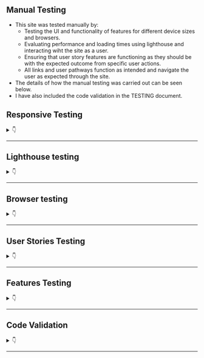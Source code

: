 ## **Manual Testing**

* This site was tested manually by:
    - Testing the UI and functionality of features for different device sizes and browsers.
    - Evaluating performance and loading times using lighthouse and interacting wiht the site as a user.
    - Ensuring that user story features are functioning as they should be with the expected outcome from specific user actions.
    - All links and user pathways function as intended and navigate the user as expected through the site.
* The details of how the manual testing was carried out can be seen below.
* I have also included the code validation in the TESTING document.

## Responsive Testing
<details>
<summary>👇</summary>

* Site resonsivity was tested using google chrome DevTools and with my own Galaxy S20 FE 5G.
* The screenshot below shows a list of the devices that were tested. 


    ![responsive](static/readme/testing/responsive.png)

* The site was shown to be fully responsive, readable and functional on all of the tested devices.
* One minor issue showed up with the buttons on the update form page which did not display side by side but rather one above the other on the Surface Pro, iPad mini, iPad Air and the Galaxy fold. This appeared to be a minor issue only affecting UI design and not functionality or readability. On most devices it displayed correctly.

* Site resposivity was also tested on Amiresponsive as seen in the README.
* I also included some screenshots of features in mobile size in the user story testing to show the responsive design. 

[Back to top](#testing)
</details>

- - -
## Lighthouse testing

<details>
<summary>👇</summary>

* Lighthouse testing in chrome DevTools showed an overall performance of 99% and good SEO and Accessibility scores.
* There were some suggestions to improve best practice scores which will be added to the future features for this site.

    ![Lighthouse results](static/readme/testing/lighthouse-testing.JPG)

[Back to top](#testing)
</details>

- - -

## Browser testing

<details>
<summary>👇</summary>

* The site was developped using Google Chrome browser and tested in Firefox and Microsoft Edge.


[Back to top](#testing)
</details>

- - -

## User Stories Testing

<details>
<summary>👇</summary>

The User Stories and features were continuously tested during development and this testing was documented here and with screenshots of the features from the deployed site.


### Epic 1: Authentication


<details>
<summary>User Stories test cases</summary>
<br>

#### **User Stories**
1. Sign up: As a **user** I can **create an account** so that I can **access all the site features**
    - Sign up page allows new users to create an account.
    - Handles errors for duplicate username, blank fields or mismatching passwords.
    - Tested all links working as normal. 
    - The link to the sign in page will redirect user to sign in page.
    - If all form fields are valid and user clicks sign up they will be redirected to the sign in page.

    ![sign-up](/readme/desktop-testing/sign-up-page.JPG)
    ![sign-up-existing-user](/readme/desktop-testing/sign-up-form-existing-username-error.JPG)
    ![sign-up-errors](/readme/desktop-testing/sign-up-different-password.JPG)


[Back to top](#testing)

#
2. Sign in: As a **user** I can **login** so that I can **access features only available to logged in users **

    - Sign in page allows users who have created an account to sign in in order to access all the site features.
    - Handles errors for incorrect credentials and blank fields.
    - Tested all links working as normal. 
    - The link to the sign up page will redirect user to sign up page as expected.
    - If all form fields are valid and user clicks sign in, they will be redirected to the homepage.

    ![sign-in](readme/desktop-testing/sign-in-page.JPG)
    ![sign-in-empty-fields](readme/desktop-testing/sign-in-empty-fields.JPG)
    ![sign-in-missing-user](readme/desktop-testing/sign-in-page-missing-username.JPG)
    ![sign-in-blank-password](readme/desktop-testing/sign-in-blank-password.JPG)
    ![sign-in-wrong-credentials](readme/desktop-testing/sign-in-wrong-password.JPG)


[Back to top](#testing)
#

3. Sign out: As a **user** I can **logout** so that I can **exit my account and prevent others from gaining access**
    - The Navbar displays a sign out button to logged in users so that they can sign out from any page in the site.

    ![desktop-logged-out-nav](readme/desktop-testing/logged-in-nav.JPG)

    - When the user clicks the sign out button they are redirected to the home page.
    - Once logged out the Navbar will change to reflect the users ogged out status and provides the links to sign in and sign up.

    ![desktop-logged-out-nav](readme/desktop-testing/logged-out-nav.jpg)


[Back to top](#testing)
#
4. Refreshing access tokens: As a **user** I can **maintain my logged in status for 24 hours** so that I can **easily interact with the app throughout the day**.

    - Unless users click the sign out button, they remain logged in for 24 hours.

[Back to top](#testing)

#

5. Create admin panel: As a **site owner** I can **access the admin panel** so that **I have access to all site features and functionality**.anel can be accessed by those with the superuser credentials.

  - This is a Backend api feature, please see the relevant readme [here](https://github.com/HPCarey/pp5-trekkers-api).

[Back to top](#testing)

6. Create superuser: As a **site owner** I can **create a superuser** so that **I can give admin users access to the admin panel**.

  - This is a Backend api feature, please see the relevant readme [here](https://github.com/HPCarey/pp5-trekkers-api).

[Back to top](#testing)

</details>

- - -

### Epic 2: Navigation


<details>
<summary>User Stories test cases</summary>
<br>

#### **User Stories**
7. As a **user** I can **quickly view my logged in/out status in the navbar** so that I can **decide on my next action**

    - The Navbar displays a home, sign in and sign up link to logged out users so they can choose to interact with the site on a read only basis or sign in/up to access more features
    ![desktop-logged-out-nav](readme/desktop-testing/logged-out-nav.jpg)

    - Once signed in the navbar gives the user access to other actions and pages such as add post, liked posts, feed and the users profile link with their avatar.
    ![desktop-logged-out-nav](readme/desktop-testing/logged-in-nav.JPG)

[Back to top](#testing)
#
8. Routing: As a **user** I can **view the navbar on every page** so that I can **easily navigate through the site**.

    - The Navbar has been tested on every page and in different screen sizes. 
    - The navbar is fully responsive and fully functional.
    - Active navlinks are in green  to help the user know which page they are currently on.
    - When the user hovers over a navlink it will go green like the active navlink to help user know which link their mouse is over.
    - Both the logo and site name act as home navlinks to make it convenient and easy to get back to the home page.

    ![mobile-nav](readme/desktop-testing/mobile-nav-sm.jpg) 
    ![mobile-logged-out](readme/desktop-testing/mobile-nav-logged-out.jpeg) 
    ![mobile-logged-in](readme/desktop-testing/mobile-logged-in-nav-sm.jpg)

[Back to top](#testing)
#

9. Conditional Rendering: As a **logged out user** I can **view sign in and sign up options** so that I can **easily tell whether I am logged in and can log in easily if not**.

    - Already established in test case 7.

[Back to top](#testing)

10. Avatar: As a **logged in user** I can **view my profile link and avatar image on the navbar** so that I can **quickly see that I am logged in”

    - Already established in test case 7.

[Back to top](#testing)

11. Popular profiles list: As a **logged in user** I can **view other user’s profile names and avatars** so that I can **easily identify and follow other users**

    - The popular profiles list is displayed on the right of the screen for desktop users and at the top just under navbar for mobile users.
    - Profile avatars act as links to other users profiles, all these links have been tested and redirect to the correct profiles.

    ![popular-profiles](readme/desktop-testing/popular-profiles.jpg)![mobile-popular-profiles](readme/desktop-testing/mobile-popular-profiles.jpg)

[Back to top](#testing)

</details>

- - -

### Epic 3: Posts


<details>
<summary>User Stories test cases</summary>
<br>

#### **User Stories**
12. Create a post: As a **logged in user** I can **create a new post** so that I can **share my experiences and suggestions for good hikes and walks I’ve been on**.

    - Logged in users have access to the add post form and can create a post about their trail.

    ![add-post-form](readme/desktop-testing/add-post-page.JPG)
    
    - Each add post form handles errors for blank, required fields and for incorrect field values.

        ![add-post-form-errors](readme/desktop-testing/add-post-error-message.JPG) 
        ![add-post-form-errors](readme/desktop-testing/form-field-error.JPG) 
        ![add-post-form-rating-error](readme/desktop-testing/rating-value-error.JPG) 


    - Images over 2mb will throw an error to conserve cloud storage space.
            ![add-post-form-errors](readme/desktop-testing/image-too-large-error.JPG)

    - Once an image has been uploaded to the form a change image utton will appear to allow user to change the image.
        ![add-post-form](readme/desktop-testing/change-image-button-diff-dropdown.JPG)
    - There is a dropdown menu containing 4 choices of difficulty level with the default value set to easy.
    - A star rating value is also requires a value of at least 1 out of 5 stars.

        ![add-post-form-end](readme/desktop-testing/end-of-add-post-form.JPG)

    - Once the user clicks create and all fields are valid, the post will be published to the homepage and the user's profile page.
    - Once the user clicks create they are redirected to the post detail page, where they can take further actions related to the post.
    - If the user clicks cancel instead of create, they will be redirected to the home page instead.


[Back to top](#testing)

13. Edit a post: As a **logged in user** I can**edit my post** so that I can **revise my content**

    - Post owners have the ability to edit their posts from the post detail page via the three dot dropdown menu.

        ![edit-post-form](readme/desktop-testing/post-detail-three-dots-sm.jpg)

    - The edit form has all the original values pre-populated in the form fields, with the exception of the star rating value which does not display the stars filled in. 
        - note: the original value is still passed to the edit form and if the user adjusts other values the original rating value will remain, but it is an unsolved bug that the stars don't display the value in the edit form. 
    - The same field errors are handled as in the add post form but as the fields are pre-populated the blank field error only occurs for trail name and country when the user physically deletes the value and leaves them blank. 
    - All fields have been tested to see if the edited value is updated as expected and in each case they pass. 
    - If all form fields are valid and the user clicks save, they are redirected to the post detail again.
    - If the user clicks cancel in this case they will be redirected to the post details page.

    ![edit-post-form](readme/desktop-testing/edit-form.JPG)


[Back to top](#testing)

14. Delete a post: As a **logged in user** I can **delete my post** so that I can **remove content I have posted**

    - Post owners have the ability to delete their posts via the post detail page.
    - Post detail displays a three dot dropdown menu to users who are the post owner.
    - If the user clicks delete the post will be removed from the site and the user will be redirected to whatever page they navigated to the posts detail from, ie. their own profile or the home page.
    - In the Backend API the post model has an ondelete cascade so all comments and likes associated with the post will be deleted.

    ![delete-post-form](readme/desktop-testing/post-detail-three-dots-sm.jpg)


[Back to top](#testing)

15. View all posts: As a **user** I can **view all posts** so that I can **see what trails other users have walked and how they were**

    - All posts are avaialable to be viewed by both logged-in and logged-out users via the home page.

    ![loggged-out-home](readme/desktop-testing/logged-out-home.JPG)



[Back to top](#testing)
16. View post detail: As a **user** I can **view individual post details** so that I can **view other details and comments about the post**

    - All users can view the post detail of individual posts.
    - All users can view the comments under the post and see how many likes the post has. 
    - Only logged in users will have the ability to post a comment or like a post.

        ![loggged-out-post-detail](readme/desktop-testing/logged-out-post-detail.JPG)


[Back to top](#testing)

17.: Like a post: As a **logged in user** I can **like a post** so that I can **quickly show my appreciation for another users content**

    - All users can view the post detail of individual posts.
    - All users can view the comments under the post and see how many likes the post has. 
    - Only logged in users will have the ability to post a comment or like a post.

        ![loggged-out-post-detail](readme/desktop-testing/logged-out-post-detail.JPG)


[Back to top](#testing)

</details>

- - -

### Epic 4: Delete Functionality

<details>
<summary>User Stories test cases</summary>
<br>

#### **User Stories**
1. As a **Site User** I can **cancel appointments** so that **I can delete an appointment from my profile**


    - Authorised user can view their appointments in their Appointments page.
    - Each appointment displays a change and delete button as seen in the previous test case pictures.
    - There is defensive programming in place to prevent users from accidentally deleting an appointment.
    - If a user clicks the delete button, they will be redirected to a confirmation page where they will be asked to confirm their delete decision.

    ![desktop-form-buttons](static/readme/testing/cancel-confirmation-page.JPG)
    ![mobile-form-buttons](static/readme/testing/mobile/cancel-confirmation-mobile.jpg)

    - If the user clicks "No Keep it", they will be redirected to the appointments page.
    - If the user clicks "Yes, cancel it" then:
        1. The booking instance will be deleted.
        2. The user will be redirected back to the appointments page.
        3. A success message will be displayed confriming the cancellation of the appoinment.
    ![desktop-form-buttons](static/readme/testing/boooking-delete-success.jpg)

[Back to top](#testing)

</details>
</details>

- - -

## Features Testing

<details>
<summary>👇</summary>

The features were manually tested during the development of this project and also after it was finished with the below user acceptance testing:


| Page | User Action | Expected Result| Notes |
| --- | --- | --- | --- |
|  **Home Page**   | |  | |
| All users | Click on Logo | Redirect to Landing page | Pass |
| All users | Click on Home Navlink | Redirect to Landing page | Pass |
| Logged-out users | Click on Book an Appointment Navlink | Redirect to Sign In Page | Pass |
| Logged-out users | Click on Book Now! button | Redirect to Sign In Page | Pass |
| Logged-out users| Click on Login Navlink  | Redirection to Sign In page | Pass |
| Logged-out users| Click on Sign Up link on Sign in page | Redirect to Sign Up page | Pass |
| Logged-out users| Click on Account button | Redirect to Sign In page | Pass |
| Logged-in users | Click on Book an Appointment Navlink | Redirect to booking form | Pass |
| Logged-in users | Click on Book Now! button | Redirect to booking form | Pass |
| Logged-in users| Click on Logout Navlink  | Redirect to Sign Out page | Pass |
| Logged-in users| Click on Appointments in nav dropdown | Redirect to Appoinments page | Pass |
| Logged-in users| Click on Logout in nav dropdown | Redirect to Sign Out page | Pass |
| **Sign Up Page** |  |  |  |
| | Enter valid username | Field will not accept duplicate usernames | Pass |
| *optional field | Enter valid email address | Field will only accept email address format | Pass |
| | Enter valid password (twice) | Field will only accept identical passwords | Pass |
| | Click Sign Up button on sign up page  | Redirect to home and displays success message | Pass |
| | Click on Sign In link | Redirect to Sign In page | Pass |
| **Sign In Page** |  |  |  |
| | Enter valid username | Field will only accept valid username | Pass |
| | Enter valid password | Field will only accept valid password  | Pass |
| | Click Sign In button | Redirects home and displays success message | Pass |
| | Click on Sign Up link | Redirect to Sign Up page | Pass |
| **Sign Out Page** |  |  |  |
| | Click to confirm to sign out  | Redirect to landing page and display success message confirming sign out | Pass |
| **Booking Form Page** |  |  |  |
| | Click submit for an empty form | No redirect and display django empty field error for first form field | Pass |
| | Click submit with any empty field | No redirect and display django empty field error for the specific form field| Pass |
| | Select a date that has already been booked | No redirect and display duplicate booking error| Pass |
| | Select a date in the past| No redirect and display cannot book past date error | Pass |
| | Select an age below 18| No redirect and display must be over 18 error | Pass |
| | Select an age over 90| No redirect and display must be under 90 error | Pass |
| | Click Submit | If form is valid, redirect to appointments page and display success message | Pass |
| | Click Cancel | Redirect to appointments page without saving appointment data | Pass |
| **Edit Form Page** |  |  |  |
| | Click submit with any empty field | No redirect and display django empty field error for the specific form field| Pass |
| | Select a date that has already been booked | No redirect and display duplicate booking error| Pass |
| | Select a date in the past| No redirect and display cannot book past date error | Pass |
| | Click Submit Changes button | If form is valid, redirect to appointments page and display success message | Pass |
| | Click Don't Change button | Redirect to appointments page without updating appointment data | Pass |
| **Appointments Page** | | | | 
| New User | Click Book an Appointment button | Redirect to booking form page | Pass |
| Returning User | View Appointments | User can view all their previously booked appointments | Pass |
| Returning User | Click Change | Redirect to prepopulated edit form of the specific boooking | Pass |
| Returning User | Click Cancel | Redirect to cancel appointment confirmation page | Pass |
| **Cancel Confirmation Page** | | | | 
|  | Click "No, Keep it" button| Redirect to Appointment Page | Pass |
|  | Click "Yes, Cancel it" button | Redirect to Appointment Page and display cancel success message | Pass |
|**Footer** | | | | 
| | Click on Social Media Icon | Opens social media site in a new window | Pass |
|**Defensive Programming** | | | | 
| Logged out-user| Type the urls for appointments page, or forms direclty into the browser | Redirect to sign-in page | Pass |
| All users| Type an unknown url path into the browser | Redirect to custom 404 page | Pass |
| All users| On the custom 404 page, click the logo | Redirect to home page| Pass |
| Logged in-user| Click Delete button on appoinments | Redirect confirmation page before deleting | Pass |
| Logged in-user| Click Logout navlinks | Redirect confirmation page before logging out| Pass |

[Back to top](#testing)

</details>

- - -

## Code Validation

<details>
<summary>👇</summary>

1. ### **HTML Validation**

HTML validation was done using 
[W3C Markup Validator](https://validator.w3.org/). In order to validate the HTML without getting errors due to the Django template tags, the following steps were followed:

1. Navigate to the deployed site url using the google chrome browser.
2. Navigate to the page of the site you want to validate.
3. Right click anywhere on said page and select "View page source".
4. Copy the source code and open the validator.
5. Select Validate by direct input and paste the code into the validator field and click "Check"

Below are the issues encountered during initial validation: 

**Home Page**

* A warning to add a language attribute to the html tag
* Several Info messages to remove trailing / from self-closing elements like img and link. 
* I discovered that these / were getting added automatically whenever I used the prettier command to tidy up the template code. 
    ![home-page](static/readme/testing/code-validation/hmtl-val-homepage.JPG)

    ![all-messages](static/readme/testing/code-validation/trailing-slash-errors.JPG)

* The results after cleaning up these issues and re-deploying to heroku contain no errors:

    ![all-messages](static/readme/testing/code-validation/html-homepage-final.JPG)


[Back to top](#testing)

**Sign in Page**

* No errors

**Sign up Page**

* No errors

**Sign out Page**

* No errors

**Add booking form page**

* An attribute error for using "placeholder" with date input. The source of this error was in the forms.py date widget. I simply removed the placeholder attribute.
* The end tag error and unlcosed element were related. Both errors were dealt with upon locating the unclosed div and closing it.

    ![booking-page](static/readme/testing/code-validation/booking_form_validator_errors.JPG)

* The final results after addressing these issues contain no errors:

    ![booking-page](static/readme/testing/code-validation/add_booking-final.JPG)

[Back to top](#testing)

**Update booking form page**

* Unsurprisingly the same unclosed div error results occured on this page as the one in the booking form page. Since I create the update form template by copy, pasting and making adjustments to the booking form, this was expected and fixed in the same manner.


    ![booking-page](static/readme/testing/code-validation/update_booking_error.JPG)

* Final results after fixes:

    ![booking-page](static/readme/testing/code-validation/update_booking-final.JPG)


[Back to top](#testing)

**User Profile page**

* No errors


**Cancel appoinment confirmation page**

* An empty attribute value error for the form attribute action="".

    ![booking-page](static/readme/testing/code-validation/cancel_confirmation_error.JPG)

* Results after removing the unneeded attribute:

    ![booking-page](static/readme/testing/code-validation/cancel-page-final.JPG)


**404 page**

* No errors

[Back to top](#testing)
#

2. ### CSS Validation
CSS Validation was done using [Jigsaw](https://jigsaw.w3.org/css-validator/)

* One error occured for the .btn-secodary class. Too many values. 
* I am not 100% sure, but I think perhaps this error occured becasue I had already targeted the buttons with these rules somewhere else already.

![CSS](static/readme/testing/code-validation/css-validator-error.JPG)

* After playing around with this css for a bit I realised that the particular rule was not really making a differnece to the display and after commenting it out to be sure I decide to delete it.
* After double checking all my styles were working ok, I ran the css through the validator again and it came up clean.

![CSS_no_error](static/readme/testing/code-validation/css-validator-fixed.JPG)

[Back to top](#testing)

#

3. ### Python Validation
 Python Validation was done using the [CI Python Linter](https://pep8ci.herokuapp.com/).
 I used the gitpod problems tab to minimise python code errors as I went along, so there were not that many errors to address from passing the code through the linter. 

#### **Profject files**

**settings.py**
* Initial warnings for this file were as seen in this screenshot:

    ![settings-warning](static/readme/testing/python-code-validation/settings_warnings.JPG)

* The settings.py line too long warnings are from the django password validators. 
    ![settings-warning](static/readme/testing/python-code-validation/auth-password-validators.JPG)

* After consulting my own mentor and other mentors on slack, I left the too long lines in this particular case as they are part of the django automated code and splitting the string up might lead to unforseen issues. 
* The final validation results look like this:

    ![settings-warning](static/readme/testing/python-code-validation/settins_final.JPG)

[Back to top](#testing)

**urls.py**
* No errors found

    ![settings-warning](static/readme/testing/python-code-validation/urls-main.JPG)

[Back to top](#testing)
#### **Booking app files**

**admin.py**
* No errors found

    ![settings-warning](static/readme/testing/python-code-validation/adming-no-errors.JPG)

[Back to top](#testing)

**forms.py**
* No errors found

    ![settings-warning](static/readme/testing/python-code-validation/forms_results.JPG)

[Back to top](#testing)

**models.py**
* No errors found

    ![settings-warning](static/readme/testing/python-code-validation/models_results.JPG)

[Back to top](#testing)

**urls.py**
* No errors found

    ![settings-warning](static/readme/testing/python-code-validation/app_urls.JPG)

[Back to top](#testing)

**views.py**
* No errors found

    ![settings-warning](static/readme/testing/python-code-validation/views_results.JPG)

[Back to top](#testing)


</details>

- - -